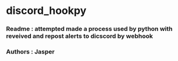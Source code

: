 ﻿# discord_hookpy
### Readme : attempted made a process used by python with reveived and repost alerts to dicscord by webhook
### Authors : Jasper
 
